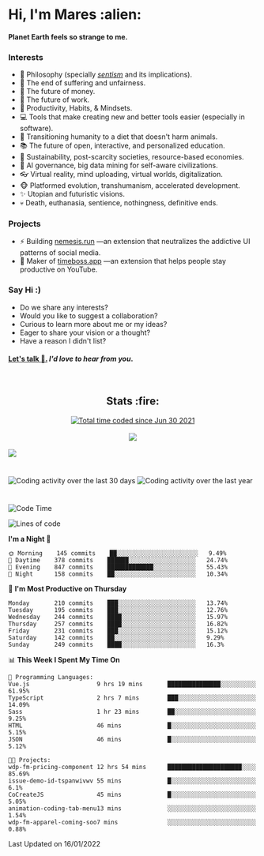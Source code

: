 <h1>Hi, I'm Mares :alien:</h1>

#### Planet Earth feels so strange to me.

### **Interests**

- 🌊 Philosophy (specially [_sentism_][sentismmedium] and its implications).
- 🎯 The end of suffering and unfairness.
- 💸 The future of money.
- 💼 The future of work.
- 🧠 Productivity, Habits, & Mindsets.
- 💻 Tools that make creating new and better tools easier (especially in software).
- 🥗 Transitioning humanity to a diet that doesn't harm animals.
- 📚 The future of open, interactive, and personalized education.
- 🌱 Sustainability, post-scarcity societies, resource-based economies.
- 🤖 AI governance, big data mining for self-aware civilizations.
- 👓 Virtual reality, mind uploading, virtual worlds, digitalization.
- 🐵 Platformed evolution, transhumanism, accelerated development.
- ✨ Utopian and futuristic visions.
- 💀 Death, euthanasia, sentience, nothingness, definitive ends.


### **Projects**

- ⚡ Building [nemesis.run](https://nemesis.run) —an extension that neutralizes the addictive UI patterns of social media.
- 💎 Maker of [timeboss.app](https://timeboss.app) —an extension that helps people stay productive on YouTube.


### **Say Hi :)**

- Do we share any interests?
- Would you like to suggest a collaboration?
- Curious to learn more about me or my ideas?
- Eager to share your vision or a thought?
- Have a reason I didn't list?

#### [Let's talk :wave:.](mailto:mareszhar@gmail.com) _I'd love to hear from you_.

[sentismmedium]: https://medium.com/@mareszhar/born-a-prisoner-a-reflection-about-life-its-struggles-and-a-plan-to-escape-d8566ce9b026

<br>

<h2 align="center">Stats :fire:</h2>

<div align="center">
  <a href="https://wakatime.com/@cfdc0e0d-4860-4b62-9ff0-cb659185525e">
    <img src="https://wakatime.com/badge/user/cfdc0e0d-4860-4b62-9ff0-cb659185525e.svg" alt="Total time coded since Jun 30 2021" />
  </a>
</div>

<br>

<!-- 
Add or remove this: 
&dates=B1AAB3FF 
...or this...
&date_format=M%20j%5B%2C%20Y%5D
from the *streak stats URL below* if they get bugged and aren't updating: 
-->

<div align="center">
  <img src="https://github-readme-streak-stats.herokuapp.com?user=mareszhar&theme=black-ice&hide_border=true&stroke=FFFFFF15&ring=DF8FFE&fire=DF8FFE&currStreakLabel=DF8FFE&background=1A232A&currStreakNum=86FFAB&dates=B1AAB3FF&date_format=M%20j%5B%2C%20Y%5D">
</div>

<br>

<img src="https://activity-graph.herokuapp.com/graph?username=mareszhar&theme=nord&bg_color=00000000&color=979797&line=DF8FFE&point=00000000&area=true&hide_border=true">

<br>

<h1></h1>

<img src="https://wakatime.com/share/@mares/5df0ff02-9c79-41b4-b540-51dc9c65a57b.svg" alt="Coding activity over the last 30 days" />
<img src="https://wakatime.com/share/@mares/ea89ba71-f374-40af-930c-e0655909fe37.svg" alt="Coding activity over the last year" />

<h1></h1>

<!--START_SECTION:waka-->
![Code Time](http://img.shields.io/badge/Code%20Time-436%20hrs%2044%20mins-blue)

![Lines of code](https://img.shields.io/badge/From%20Hello%20World%20I%27ve%20Written-124%20Thousand%20lines%20of%20code-blue)

**I'm a Night 🦉** 

```text
🌞 Morning    145 commits    ██░░░░░░░░░░░░░░░░░░░░░░░   9.49% 
🌆 Daytime    378 commits    ██████░░░░░░░░░░░░░░░░░░░   24.74% 
🌃 Evening    847 commits    █████████████░░░░░░░░░░░░   55.43% 
🌙 Night      158 commits    ██░░░░░░░░░░░░░░░░░░░░░░░   10.34%

```
📅 **I'm Most Productive on Thursday** 

```text
Monday       210 commits    ███░░░░░░░░░░░░░░░░░░░░░░   13.74% 
Tuesday      195 commits    ███░░░░░░░░░░░░░░░░░░░░░░   12.76% 
Wednesday    244 commits    ████░░░░░░░░░░░░░░░░░░░░░   15.97% 
Thursday     257 commits    ████░░░░░░░░░░░░░░░░░░░░░   16.82% 
Friday       231 commits    ███░░░░░░░░░░░░░░░░░░░░░░   15.12% 
Saturday     142 commits    ██░░░░░░░░░░░░░░░░░░░░░░░   9.29% 
Sunday       249 commits    ████░░░░░░░░░░░░░░░░░░░░░   16.3%

```


📊 **This Week I Spent My Time On** 

```text
💬 Programming Languages: 
Vue.js                   9 hrs 19 mins       ███████████████░░░░░░░░░░   61.95% 
TypeScript               2 hrs 7 mins        ███░░░░░░░░░░░░░░░░░░░░░░   14.09% 
Sass                     1 hr 23 mins        ██░░░░░░░░░░░░░░░░░░░░░░░   9.25% 
HTML                     46 mins             █░░░░░░░░░░░░░░░░░░░░░░░░   5.15% 
JSON                     46 mins             █░░░░░░░░░░░░░░░░░░░░░░░░   5.12%

🐱‍💻 Projects: 
wdp-fm-pricing-component 12 hrs 54 mins      █████████████████████░░░░   85.69% 
issue-demo-id-tspanwivwv 55 mins             █░░░░░░░░░░░░░░░░░░░░░░░░   6.1% 
CoCreateJS               45 mins             █░░░░░░░░░░░░░░░░░░░░░░░░   5.05% 
animation-coding-tab-menu13 mins             ░░░░░░░░░░░░░░░░░░░░░░░░░   1.54% 
wdp-fm-apparel-coming-soo7 mins              ░░░░░░░░░░░░░░░░░░░░░░░░░   0.88%

```


 Last Updated on 16/01/2022
<!--END_SECTION:waka-->
